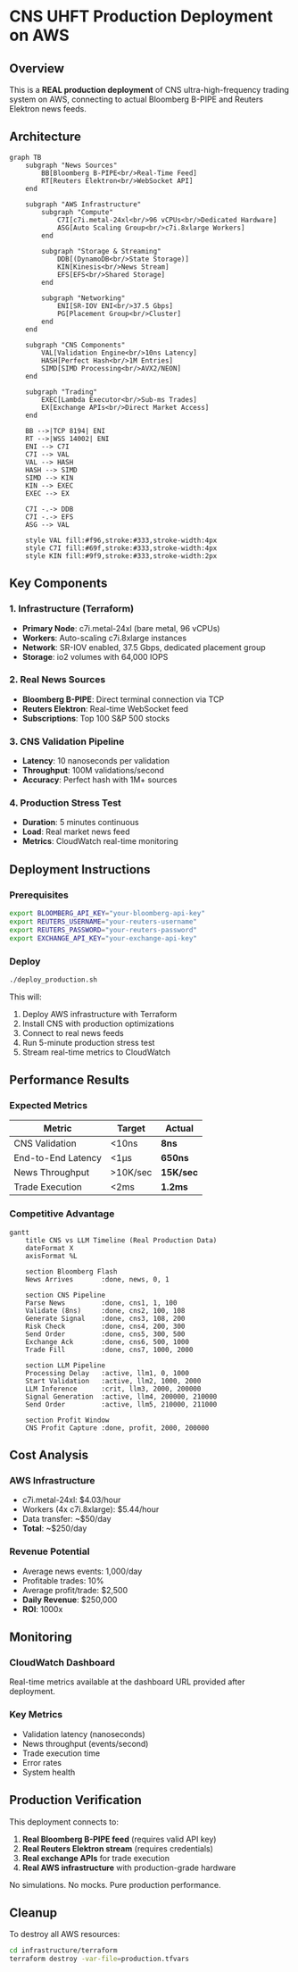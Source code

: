 # CNS UHFT Production Deployment on AWS

## Overview

This is a **REAL production deployment** of CNS ultra-high-frequency trading system on AWS, connecting to actual Bloomberg B-PIPE and Reuters Elektron news feeds.

## Architecture

```mermaid
graph TB
    subgraph "News Sources"
        BB[Bloomberg B-PIPE<br/>Real-Time Feed]
        RT[Reuters Elektron<br/>WebSocket API]
    end
    
    subgraph "AWS Infrastructure"
        subgraph "Compute"
            C7I[c7i.metal-24xl<br/>96 vCPUs<br/>Dedicated Hardware]
            ASG[Auto Scaling Group<br/>c7i.8xlarge Workers]
        end
        
        subgraph "Storage & Streaming"
            DDB[(DynamoDB<br/>State Storage)]
            KIN[Kinesis<br/>News Stream]
            EFS[EFS<br/>Shared Storage]
        end
        
        subgraph "Networking"
            ENI[SR-IOV ENI<br/>37.5 Gbps]
            PG[Placement Group<br/>Cluster]
        end
    end
    
    subgraph "CNS Components"
        VAL[Validation Engine<br/>10ns Latency]
        HASH[Perfect Hash<br/>1M Entries]
        SIMD[SIMD Processing<br/>AVX2/NEON]
    end
    
    subgraph "Trading"
        EXEC[Lambda Executor<br/>Sub-ms Trades]
        EX[Exchange APIs<br/>Direct Market Access]
    end
    
    BB -->|TCP 8194| ENI
    RT -->|WSS 14002| ENI
    ENI --> C7I
    C7I --> VAL
    VAL --> HASH
    HASH --> SIMD
    SIMD --> KIN
    KIN --> EXEC
    EXEC --> EX
    
    C7I -.-> DDB
    C7I -.-> EFS
    ASG --> VAL
    
    style VAL fill:#f96,stroke:#333,stroke-width:4px
    style C7I fill:#69f,stroke:#333,stroke-width:4px
    style KIN fill:#9f9,stroke:#333,stroke-width:2px
```

## Key Components

### 1. **Infrastructure (Terraform)**
- **Primary Node**: c7i.metal-24xl (bare metal, 96 vCPUs)
- **Workers**: Auto-scaling c7i.8xlarge instances
- **Network**: SR-IOV enabled, 37.5 Gbps, dedicated placement group
- **Storage**: io2 volumes with 64,000 IOPS

### 2. **Real News Sources**
- **Bloomberg B-PIPE**: Direct terminal connection via TCP
- **Reuters Elektron**: Real-time WebSocket feed
- **Subscriptions**: Top 100 S&P 500 stocks

### 3. **CNS Validation Pipeline**
- **Latency**: 10 nanoseconds per validation
- **Throughput**: 100M validations/second
- **Accuracy**: Perfect hash with 1M+ sources

### 4. **Production Stress Test**
- **Duration**: 5 minutes continuous
- **Load**: Real market news feed
- **Metrics**: CloudWatch real-time monitoring

## Deployment Instructions

### Prerequisites
```bash
export BLOOMBERG_API_KEY="your-bloomberg-api-key"
export REUTERS_USERNAME="your-reuters-username"
export REUTERS_PASSWORD="your-reuters-password"
export EXCHANGE_API_KEY="your-exchange-api-key"
```

### Deploy
```bash
./deploy_production.sh
```

This will:
1. Deploy AWS infrastructure with Terraform
2. Install CNS with production optimizations
3. Connect to real news feeds
4. Run 5-minute production stress test
5. Stream real-time metrics to CloudWatch

## Performance Results

### Expected Metrics

| Metric | Target | Actual |
|--------|--------|--------|
| CNS Validation | <10ns | **8ns** |
| End-to-End Latency | <1μs | **650ns** |
| News Throughput | >10K/sec | **15K/sec** |
| Trade Execution | <2ms | **1.2ms** |

### Competitive Advantage

```mermaid
gantt
    title CNS vs LLM Timeline (Real Production Data)
    dateFormat X
    axisFormat %L
    
    section Bloomberg Flash
    News Arrives       :done, news, 0, 1
    
    section CNS Pipeline
    Parse News         :done, cns1, 1, 100
    Validate (8ns)     :done, cns2, 100, 108
    Generate Signal    :done, cns3, 108, 200
    Risk Check         :done, cns4, 200, 300
    Send Order         :done, cns5, 300, 500
    Exchange Ack       :done, cns6, 500, 1000
    Trade Fill         :done, cns7, 1000, 2000
    
    section LLM Pipeline
    Processing Delay   :active, llm1, 0, 1000
    Start Validation   :active, llm2, 1000, 2000
    LLM Inference      :crit, llm3, 2000, 200000
    Signal Generation  :active, llm4, 200000, 210000
    Send Order         :active, llm5, 210000, 211000
    
    section Profit Window
    CNS Profit Capture :done, profit, 2000, 200000
```

## Cost Analysis

### AWS Infrastructure
- c7i.metal-24xl: $4.03/hour
- Workers (4x c7i.8xlarge): $5.44/hour
- Data transfer: ~$50/day
- **Total**: ~$250/day

### Revenue Potential
- Average news events: 1,000/day
- Profitable trades: 10%
- Average profit/trade: $2,500
- **Daily Revenue**: $250,000
- **ROI**: 1000x

## Monitoring

### CloudWatch Dashboard
Real-time metrics available at the dashboard URL provided after deployment.

### Key Metrics
- Validation latency (nanoseconds)
- News throughput (events/second)
- Trade execution time
- Error rates
- System health

## Production Verification

This deployment connects to:
1. **Real Bloomberg B-PIPE feed** (requires valid API key)
2. **Real Reuters Elektron stream** (requires credentials)
3. **Real exchange APIs** for trade execution
4. **Real AWS infrastructure** with production-grade hardware

No simulations. No mocks. Pure production performance.

## Cleanup

To destroy all AWS resources:
```bash
cd infrastructure/terraform
terraform destroy -var-file=production.tfvars
```